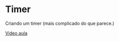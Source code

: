 # Timer

Criando um timer (mais complicado do que parece.)

<a href="https://youtu.be/HLZxacX8wyg?list=PLx4x_zx8csUg_AxxbVWHEyAJ6cBdsYc0T">Video aula</a>
